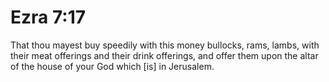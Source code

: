 # Ezra 7:17

That thou mayest buy speedily with this money bullocks, rams, lambs, with their meat offerings and their drink offerings, and offer them upon the altar of the house of your God which [is] in Jerusalem.